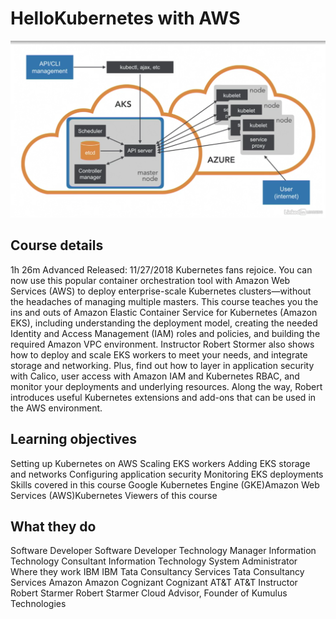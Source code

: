 # HelloKubernetes with AWS

![Kube architecture][logo]

[logo]: https://github.com/ramiljoaquin/HelloKubernetes_AKS/blob/master/assets/KubeArchitecture.png 'Kubernetes architecture'

## Course details

1h 26m Advanced Released: 11/27/2018
Kubernetes fans rejoice. You can now use this popular container orchestration tool with Amazon Web Services (AWS) to deploy enterprise-scale Kubernetes clusters—without the headaches of managing multiple masters. This course teaches you the ins and outs of Amazon Elastic Container Service for Kubernetes (Amazon EKS), including understanding the deployment model, creating the needed Identity and Access Management (IAM) roles and policies, and building the required Amazon VPC environment. Instructor Robert Stormer also shows how to deploy and scale EKS workers to meet your needs, and integrate storage and networking. Plus, find out how to layer in application security with Calico, user access with Amazon IAM and Kubernetes RBAC, and monitor your deployments and underlying resources. Along the way, Robert introduces useful Kubernetes extensions and add-ons that can be used in the AWS environment.

## Learning objectives

Setting up Kubernetes on AWS
Scaling EKS workers
Adding EKS storage and networks
Configuring application security
Monitoring EKS deployments
Skills covered in this course
Google Kubernetes Engine (GKE)Amazon Web Services (AWS)Kubernetes
Viewers of this course

## What they do

Software Developer Software Developer Technology Manager Information Technology Consultant Information Technology System Administrator
Where they work
IBM IBM Tata Consultancy Services Tata Consultancy Services Amazon Amazon Cognizant Cognizant AT&T AT&T
Instructor
Robert Starmer
Robert Starmer
Cloud Advisor, Founder of Kumulus Technologies
